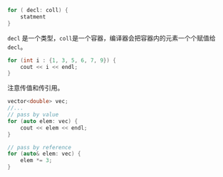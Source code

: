 
```cpp
for ( decl: coll) {
    statment
}
```

`decl` 是一个类型，`coll`是一个容器，编译器会把容器内的元素一个个赋值给 `decl`。

```cpp
for (int i : {1, 3, 5, 6, 7, 9}) {
    cout << i << endl;
}
```

注意传值和传引用。

```cpp
vector<double> vec;
//...
// pass by value
for (auto elem: vec) {
    cout << elem << endl;
}

// pass by reference
for (auto& elem: vec) {
    elem *= 3;
}
```



